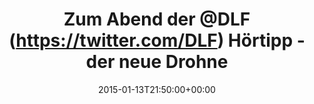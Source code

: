 ---
retweeted: false
source: <a href="http://mvilla.it/fenix" rel="nofollow">Fenix for Android</a>
entities:
  hashtags: []
  symbols: []
  user_mentions:
  - name: Deutschlandfunk
    screen_name: DLF
    indices:
    - '14'
    - '18'
    id_str: '212407067'
    id: '212407067'
  urls:
  - url: http://t.co/UDhqagBIi7
    expanded_url: http://pca.st/9nNU
    display_url: pca.st/9nNU
    indices:
    - '52'
    - '74'
display_text_range:
- '0'
- '74'
favorite_count: '0'
id_str: '555119597393674240'
truncated: false
retweet_count: '0'
id: '555119597393674240'
possibly_sensitive: false
created_at: Tue Jan 13 21:50:00 +0000 2015
favorited: false
full_text: Zum Abend der [@DLF](https://twitter.com/DLF) Hörtipp -  der neue Drohnenkrieg
lang: de
quote_url: http://pca.st/9nNU
tags:
- pesos/twitter
date: '2015-01-13T21:50:00+00:00'
src: https://twitter.com/bascht/status/555119597393674240
original_url: https://twitter.com/bascht/status/555119597393674240
type: twitter_tweet
text: Zum Abend der [@DLF](https://twitter.com/DLF) Hörtipp -  der neue Drohnenkrieg
title: Zum Abend der @DLF (https://twitter.com/DLF) Hörtipp -  der neue Drohne

---
